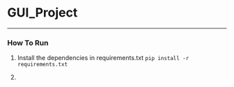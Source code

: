 # GUI_Project
---

### How To Run

1)  Install the dependencies in requirements.txt
    `pip install -r requirements.txt`

2)  
